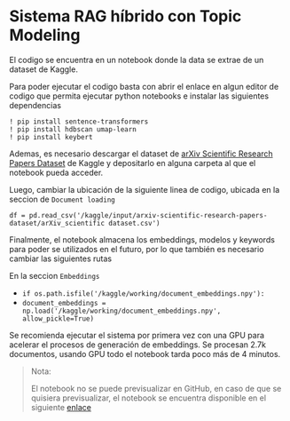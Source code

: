 # Sistema RAG híbrido con Topic Modeling
El codigo se encuentra en un notebook donde la data se extrae de un dataset de Kaggle.

Para poder ejecutar el codigo basta con abrir el enlace en algun editor de codigo que permita ejecutar python notebooks e instalar las siguientes dependencias
```
! pip install sentence-transformers
! pip install hdbscan umap-learn
! pip install keybert
```
Ademas, es necesario descargar el dataset de [arXiv Scientific Research Papers Dataset](https://www.kaggle.com/datasets/sumitm004/arxiv-scientific-research-papers-dataset) de Kaggle y depositarlo en alguna carpeta al que el notebook pueda acceder.

Luego, cambiar la ubicación de la siguiente linea de codigo, ubicada en la seccion de `Document loading`

```
df = pd.read_csv('/kaggle/input/arxiv-scientific-research-papers-dataset/arXiv_scientific dataset.csv')
```

Finalmente, el notebook almacena los embeddings, modelos y keywords para poder se utilizados en el futuro, por lo que también es necesario cambiar las siguientes rutas

En la seccion `Embeddings`

- `if os.path.isfile('/kaggle/working/document_embeddings.npy'):`
- `document_embeddings = np.load('/kaggle/working/document_embeddings.npy', allow_pickle=True)`

Se recomienda ejecutar el sistema por primera vez con una GPU para acelerar el procesos de generación de embeddings. Se procesan 2.7k documentos, usando GPU todo el notebook tarda poco más de 4 minutos.

> Nota:
>
> El notebook no se puede previsualizar en GitHub, en caso de que se quisiera previsualizar, el notebook se encuentra disponible en el siguiente [enlace](https://www.kaggle.com/code/laloromero/rag-using-topic-modeling)
